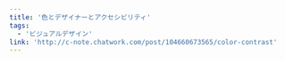 ```yaml
---
title: '色とデザイナーとアクセシビリティ'
tags:
  - 'ビジュアルデザイン'
link: 'http://c-note.chatwork.com/post/104660673565/color-contrast'
---
```

